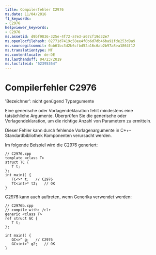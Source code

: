 ```yaml
---
title: Compilerfehler C2976
ms.date: 11/04/2016
f1_keywords:
- C2976
helpviewer_keywords:
- C2976
ms.assetid: d9bf9836-325e-4f72-a7e3-a67cf19d32e7
ms.openlocfilehash: 02771d7419c58ee4f0b6d7db46ba91fde253d9a9
ms.sourcegitcommit: 0ab61bc3d2b6cfbd52a16c6ab2b97a8ea1864f12
ms.translationtype: MT
ms.contentlocale: de-DE
ms.lasthandoff: 04/23/2019
ms.locfileid: "62395364"
---
```

# <a name="compiler-error-c2976"></a>Compilerfehler C2976

'Bezeichner': nicht genügend Typargumente

Eine generische oder Vorlagendeklaration fehlt mindestens eine tatsächliche Argumente. Überprüfen Sie die generische oder Vorlagendeklaration, um die richtige Anzahl von Parametern zu ermitteln.

Dieser Fehler kann durch fehlende Vorlagenargumente in C++-Standardbibliothek Komponenten verursacht werden.

Im folgende Beispiel wird die C2976 generiert:

```
// C2976.cpp
template <class T>
struct TC {
   T t;
};
int main() {
   TC<>* t;   // C2976
   TC<int>* t2;   // OK
}
```

C2976 kann auch auftreten, wenn Generika verwendet werden:

```
// C2976b.cpp
// compile with: /clr
generic <class T>
ref struct GC {
   T t;
};

int main() {
   GC<>^ g;   // C2976
   GC<int>^ g2;   // OK
}
```